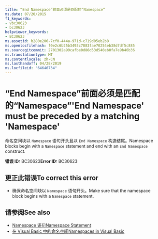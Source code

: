 ```yaml
---
title: “End Namespace”前面必须是匹配的“Namespace”
ms.date: 07/20/2015
f1_keywords:
- vbc30623
- bc30623
helpviewer_keywords:
- BC30623
ms.assetid: b280e206-7cf0-444a-971d-c719d05eb2b8
ms.openlocfilehash: f0e2c6b25b3493c7883fae70254eb38d7df5c885
ms.sourcegitcommit: 2701302a99cafbe0d86d53d540eb0fa7e9b46b36
ms.translationtype: MT
ms.contentlocale: zh-CN
ms.lasthandoff: 04/28/2019
ms.locfileid: "64646734"
---
```

# <a name="end-namespace-must-be-preceded-by-a-matching-namespace"></a><span data-ttu-id="3cb06-102">“End Namespace”前面必须是匹配的“Namespace”</span><span class="sxs-lookup"><span data-stu-id="3cb06-102">'End Namespace' must be preceded by a matching 'Namespace'</span></span>
<span data-ttu-id="3cb06-103">命名空间块以 `Namespace` 语句开头且以 `End Namespace` 构造结尾。</span><span class="sxs-lookup"><span data-stu-id="3cb06-103">Namespace blocks begin with a `Namespace` statement and end with an `End Namespace` construct.</span></span>  
  
 <span data-ttu-id="3cb06-104">**错误 ID:** BC30623</span><span class="sxs-lookup"><span data-stu-id="3cb06-104">**Error ID:** BC30623</span></span>  
  
## <a name="to-correct-this-error"></a><span data-ttu-id="3cb06-105">更正此错误</span><span class="sxs-lookup"><span data-stu-id="3cb06-105">To correct this error</span></span>  
  
- <span data-ttu-id="3cb06-106">确保命名空间块以 `Namespace` 语句开头。</span><span class="sxs-lookup"><span data-stu-id="3cb06-106">Make sure that the namespace block begins with a `Namespace` statement.</span></span>  
  
## <a name="see-also"></a><span data-ttu-id="3cb06-107">请参阅</span><span class="sxs-lookup"><span data-stu-id="3cb06-107">See also</span></span>

- [<span data-ttu-id="3cb06-108">Namespace 语句</span><span class="sxs-lookup"><span data-stu-id="3cb06-108">Namespace Statement</span></span>](../../visual-basic/language-reference/statements/namespace-statement.md)
- [<span data-ttu-id="3cb06-109">在 Visual Basic 中的命名空间</span><span class="sxs-lookup"><span data-stu-id="3cb06-109">Namespaces in Visual Basic</span></span>](../../visual-basic/programming-guide/program-structure/namespaces.md)
